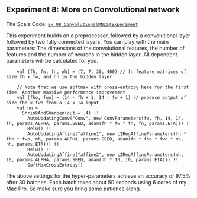 ## Experiment 8: More on Convolutional network

The Scala Code: [`Ex_08_ConvolutionalMNISTExperiment`](Ex_08_ConvolutionalMNISTExperiment.scala)

This experiment builds on a preprocessor, followed by a convolutional layer followed by two fully connected layers. You can play with the main parameters: The dimensions of the 
convolutional features, the number of features and the number of neurons in the hidden layer. All dependent parameters will be calculated for you.

```
    val (fh, fw, fn, nh) = (7, 7, 30, 400) // fn feature matrices of size fh x fw, and nh in the hidden layer

    // Note that we use softmax with cross-entropy here for the first time. Another massive performance improvement
    val (fho, fwo) = (14 - fh + 1, 14 - fw + 1) // produce output of size fho x fwo from a 14 x 14 input
    val nn =
      ShrinkAndSharpen(cut = .4) !!
        AutoUpdatingConv("Conv", new ConvParameters(fw, fh, 14, 14, fn, params.ALPHA, params.SEED, adam(fh * fw * fn, fn, params.ETA))) !!
        Relu() !!
        AutoUpdatingAffine("affine1", new L2RegAffineParameters(fn * fho * fwo, nh, params.ALPHA, params.SEED, adam(fn * fho * fwo * nh, nh, params.ETA))) !!
        Relu() !!
        AutoUpdatingAffine("affine2", new L2RegAffineParameters(nh, 10, params.ALPHA, params.SEED, adam(nh * 10, 10, params.ETA))) !!
        SoftMaxCrossEntropy()

```

The above settings for the hyper-parameters achieve an accuracy of 97.5% after 30 batches. Each batch takes about 50 seconds using 6 cores of my
Mac Pro. So make sure you bring some patience along.